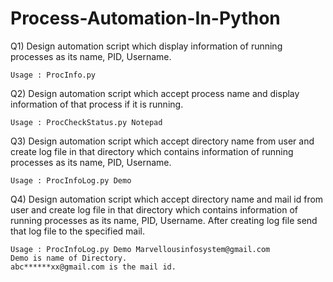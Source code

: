 # Process-Automation-In-Python

Q1) Design automation script which display information of running processes as its name, PID,
    Username.
    
    Usage : ProcInfo.py

Q2) Design automation script which accept process name and display information of that process if
    it is running.
    
    Usage : ProcCheckStatus.py Notepad
 
Q3) Design automation script which accept directory name from user and create log file in that
    directory which contains information of running processes as its name, PID, Username.
    
    Usage : ProcInfoLog.py Demo
    
Q4) Design automation script which accept directory name and mail id from user and create log
    file in that directory which contains information of running processes as its name, PID,
    Username. After creating log file send that log file to the specified mail.
    
    Usage : ProcInfoLog.py Demo Marvellousinfosystem@gmail.com
    Demo is name of Directory.
    abc******xx@gmail.com is the mail id.
